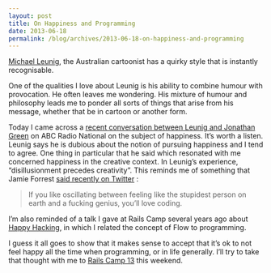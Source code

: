 ```yaml
---
layout: post
title: On Happiness and Programming
date: 2013-06-18
permalink: /blog/archives/2013-06-18-on-happiness-and-programming
---
```


[Michael Leunig](http://www.leunig.com.au/), the Australian cartoonist
has a quirky style that is instantly recognisable.

One of the qualities I love about Leunig is his ability to combine
humour with provocation. He often leaves me wondering. His mixture of
humour and philosophy leads me to ponder all sorts of things that arise
from his message, whether that be in cartoon or another form.

Today I came across a [recent conversation between Leunig and Jonathan
Green](http://www.abc.net.au/radionational/programs/sundayextra/905-segment/4756760)
on ABC Radio National on the subject of happiness. It’s worth a listen.
Leunig says he is dubious about the notion of pursuing happiness and I
tend to agree. One thing in particular that he said which resonated with
me concerned happiness in the creative context. In Leunig’s experience,
“disillusionment precedes creativity”. This reminds me of something that
Jamie Forrest [said recently on
Twitter](https://twitter.com/jamieforrest/status/334279984321544192) :

> If you like oscillating between feeling like the stupidest person on
> earth and a fucking genius, you’ll love coding.

I’m also reminded of a talk I gave at Rails Camp several years ago about
[Happy Hacking](http://www.slideshare.net/keithpitty/happy-hacking), in
which I related the concept of Flow to programming.

I guess it all goes to show that it makes sense to accept that it’s ok
to not feel happy all the time when programming, or in life generally.
I’ll try to take that thought with me to [Rails Camp
13](http://railscamps.com/#melbourne_13) this weekend.
